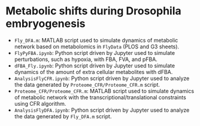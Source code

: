 # Metabolic shifts during Drosophila embryogenesis

- `Fly_DFA.m`: MATLAB script used to simulate dynamics of metabolic network based on metabolomics in `FlyData` (PLOS and G3 sheets).
- `FlyPyFBA.ipynb`: Python script driven by Jupyter used to simulate perturbations, such as hypoxia, with FBA, FVA, and pFBA.
- `dFBA_Fly.ipynb`: Python script driven by Jupyter used to simulate dynamics of the amount of extra cellular metabolites with dFBA.
- `AnalysisFlyCFR.ipynb`: Python script driven by Jupyter used to analyze the data generated by `Proteome_CFR/Proteome_CFR.m` script.
- `Proteome_CFR/Proteome_CFR.m`: MATLAB script used to simulate dynamics of metabolic network with the transcriptional/translational constraints using CFR algorithm.
- `AnalysisFlyDFA.ipynb`: Python script driven by Jupyter used to analyze the data generated by `Fly_DFA.m` script.
